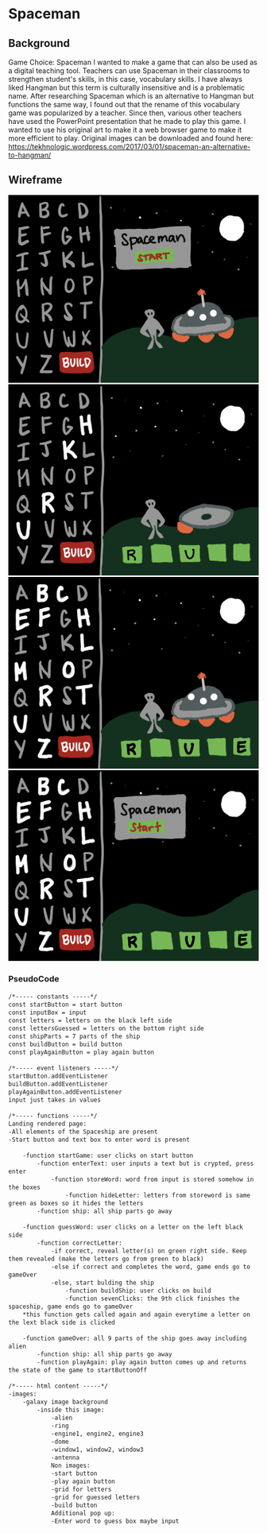 # Spaceman

## Background
Game Choice: Spaceman
    I wanted to make a game that can also be used as a digital teaching tool. Teachers can use Spaceman in their classrooms to strengthen student's skills, in this case, vocabulary skills. I have always liked Hangman but this term is culturally insensitive and is a problematic name. After researching Spaceman which is an alternative to Hangman but functions the same way, I found out that the rename of this vocabulary game was popularized by a teacher. Since then, various other teachers have used the PowerPoint presentation that he made to play this game. I wanted to use his original art to make it a web browser game to make it more efficient to play. Original images can be downloaded and found here: https://tekhnologic.wordpress.com/2017/03/01/spaceman-an-alternative-to-hangman/



## Wireframe
![](images/wireframe1.jpg)
![](images/wireframe2.jpg)
![](images/wireframe3.jpg)
![](images/wireframe4.jpg)

### PseudoCode
```
/*----- constants -----*/
const startButton = start button
const inputBox = input
const letters = letters on the black left side
const lettersGuessed = letters on the bottom right side
const shipParts = 7 parts of the ship
const buildButton = build button
const playAgainButton = play again button

/*----- event listeners -----*/
startButton.addEventListener
buildButton.addEventListener
playAgainButton.addEventListener
input just takes in values

/*----- functions -----*/	
Landing rendered page: 
-All elements of the Spaceship are present
-Start button and text box to enter word is present

    -function startGame: user clicks on start button
        -function enterText: user inputs a text but is crypted, press enter
            -function storeWord: word from input is stored somehow in the boxes
                -function hideLetter: letters from storeword is same green as boxes so it hides the letters
        -function ship: all ship parts go away
        
    -function guessWord: user clicks on a letter on the left black side
        -function correctLetter: 
            -if correct, reveal letter(s) on green right side. Keep them revealed (make the letters go from green to black)
            -else if correct and completes the word, game ends go to gameOver
            -else, start bulding the ship
                -function buildShip: user clicks on build
                -function sevenClicks: the 9th click finishes the spaceship, game ends go to gameOver
    *this function gets called again and again everytime a letter on the lext black side is clicked

    -function gameOver: all 9 parts of the ship goes away including alien
        -function ship: all ship parts go away
        -function playAgain: play again button comes up and returns the state of the game to startButtonOff

/*----- html content -----*/
-images:
    -galaxy image background
        -inside this image:
            -alien
            -ring
            -engine1, engine2, engine3
            -dome
            -window1, window2, window3
            -antenna
            Non images:
            -start button
            -play again button
            -grid for letters
            -grid for guessed letters
            -build button  
            Additional pop up:
            -Enter word to guess box maybe input
```




